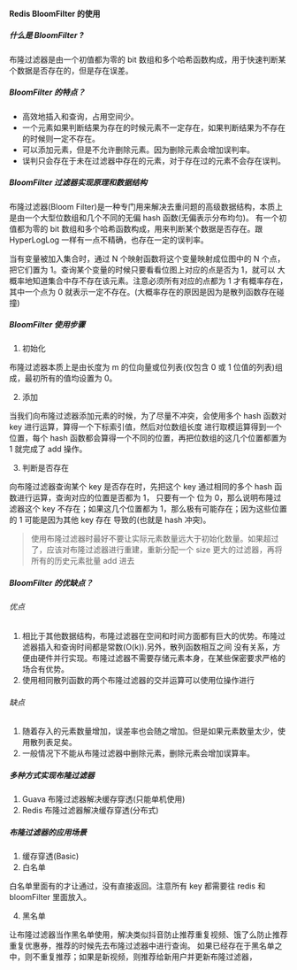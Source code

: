 #### Redis BloomFilter 的使用

##### 什么是 BloomFilter ?

布隆过滤器是由一个初值都为零的 bit 数组和多个哈希函数构成，用于快速判断某个数据是否存在的，但是存在误差。

##### BloomFilter 的特点？

* 高效地插入和查询，占用空间少。
* 一个元素如果判断结果为存在的时候元素不一定存在，如果判断结果为不存在的时候则一定不存在。
* 可以添加元素，但是不允许删除元素。因为删除元素会增加误判率。
* 误判只会存在于未在过滤器中存在的元素，对于存在过的元素不会存在误判。


##### BloomFilter 过滤器实现原理和数据结构

布隆过滤器(Bloom Filter)是一种专门用来解决去重问题的高级数据结构，本质上是由一个大型位数组和几个不同的无偏 hash 函数(无偏表示分布均匀)。
有一个初值都为零的 bit 数组和多个哈希函数构成，用来判断某个数据是否存在。跟 HyperLogLog 一样有一点不精确，也存在一定的误判率。

当有变量被加入集合时，通过 N 个映射函数将这个变量映射成位图中的 N 个点，把它们置为 1。查询某个变量的时候只要看看位图上对应的点是否为 1，就可以
大概率地知道集合中存不存在该元素。注意必须所有对应的点都为 1 才有概率存在，其中一个点为 0 就表示一定不存在。(大概率存在的原因是因为是散列函数存在碰撞)


##### BloomFilter 使用步骤

1. 初始化

布隆过滤器本质上是由长度为 m 的位向量或位列表(仅包含 0 或 1 位值的列表)组成，最初所有的值均设置为 0。

2. 添加

当我们向布隆过滤器添加元素的时候，为了尽量不冲突，会使用多个 hash 函数对 key 进行运算，算得一个下标索引值，然后对位数组长度
进行取模运算得到一个位置，每个 hash 函数都会算得一个不同的位置，再把位数组的这几个位置都置为 1 就完成了 add 操作。

3. 判断是否存在

向布隆过滤器查询某个 key 是否存在时，先把这个 key 通过相同的多个 hash 函数进行运算，查询对应的位置是否都为 1， 只要有一个
位为 0，那么说明布隆过滤器这个 key 不存在；如果这几个位置都为 1，那么极有可能存在；因为这些位置的 1 可能是因为其他 key 存在
导致的(也就是 hash 冲突)。


> 使用布隆过滤器时最好不要让实际元素数量远大于初始化数量。如果超过了，应该对布隆过滤器进行重建，重新分配一个 size 更大的过滤器，再将所有的历史元素批量 add 进去

##### BloomFilter 的优缺点？

###### 优点
1. 相比于其他数据结构，布隆过滤器在空间和时间方面都有巨大的优势。布隆过滤器插入和查询时间都是常数(O(k)).另外，散列函数相互之间
没有关系，方便由硬件并行实现。布隆过滤器不需要存储元素本身，在某些保密要求严格的场合有优势。
2. 使用相同散列函数的两个布隆过滤器的交并运算可以使用位操作进行

###### 缺点
1. 随着存入的元素数量增加，误差率也会随之增加。但是如果元素数量太少，使用散列表足矣。
2. 一般情况下不能从布隆过滤器中删除元素，删除元素会增加误算率。

##### 多种方式实现布隆过滤器

1. Guava 布隆过滤器解决缓存穿透(只能单机使用)
2. Redis 布隆过滤器解决缓存穿透(分布式)


##### 布隆过滤器的应用场景

1. 缓存穿透(Basic)
2. 白名单

白名单里面有的才让通过，没有直接返回。注意所有 key 都需要往 redis 和 bloomFilter 里面放入。

4. 黑名单 

让布隆过滤器当作黑名单使用，解决类似抖音防止推荐重复视频、饿了么防止推荐重复优惠券，推荐的时候先去布隆过滤器中进行查询。
如果已经存在于黑名单之中，则不重复推荐；如果是新视频，则推荐给新用户并更新布隆过滤器，
